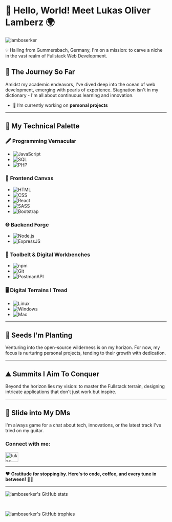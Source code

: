 # 🚀 Hello, World! Meet Lukas Oliver Lamberz 🌍
<p align="left"> <img src="https://komarev.com/ghpvc/?username=lamboserker&label=Profile%20views&color=0e75b6&style=flat" alt="lamboserker" /> </p>

💡 Hailing from Gummersbach, Germany, I'm on a mission: to carve a niche in the vast realm of Fullstack Web Development.


## 📘 **The Journey So Far**

Amidst my academic endeavors, I've dived deep into the ocean of web development, emerging with pearls of experience. Stagnation isn't in my dictionary - I'm all about continuous learning and innovation.

- 🔭 I’m currently working on **personal projects**

---

## 🎨 **My Technical Palette**

### 🖋 **Programming Vernacular**
- ![JavaScript](https://img.icons8.com/color/48/000000/javascript.png) 
- ![SQL](https://img.icons8.com/dusk/48/000000/sql.png)
- ![PHP](https://img.icons8.com/officel/48/000000/php-logo.png)

### 🌆 **Frontend Canvas**
- ![HTML](https://img.icons8.com/color/48/000000/html-5.png) 
- ![CSS](https://img.icons8.com/color/48/000000/css3.png)
- ![React](https://img.icons8.com/color/48/000000/react-native.png)
- ![SASS](https://img.icons8.com/color/48/000000/sass.png)
- ![Bootstrap](https://img.icons8.com/color/48/000000/bootstrap.png)

### 🌐 **Backend Forge**
- ![Node.js](https://img.icons8.com/color/48/000000/nodejs.png) 
- ![ExpressJS](https://img.icons8.com/color/48/000000/express.png)

### 🔧 **Toolbelt & Digital Workbenches**
- ![npm](https://img.icons8.com/color/48/000000/npm.png) 
- ![Git](https://img.icons8.com/color/48/000000/git.png)
- ![PostmanAPI](https://img.icons8.com/dusk/48/000000/postman-api.png)

### 🖥 **Digital Terrains I Tread**
- ![Linux](https://img.icons8.com/color/48/000000/linux.png) 
- ![Windows](https://img.icons8.com/color/48/000000/windows-10.png)
- ![Mac](https://img.icons8.com/color/48/000000/mac-os.png)


---

## 🌱 **Seeds I'm Planting**

Venturing into the open-source wilderness is on my horizon. For now, my focus is nurturing personal projects, tending to their growth with dedication.

---

## ⛰️ **Summits I Aim To Conquer**

Beyond the horizon lies my vision: to master the Fullstack terrain, designing intricate applications that don't just work but inspire.

---

## 💌 **Slide into My DMs**

I'm always game for a chat about tech, innovations, or the latest track I've tried on my guitar. 

<h3 align="left">Connect with me:</h3>
<p align="left">
<a href="https://www.linkedin.com/in/lukas-oliver-lamberz-206b30262/" target="blank"><img align="center" src="https://raw.githubusercontent.com/rahuldkjain/github-profile-readme-generator/master/src/images/icons/Social/linked-in-alt.svg" alt="lukas oliver lamberz" height="30" width="40" /></a>
</p>

---

❤️ **Gratitude for stopping by. Here's to code, coffee, and every tune in between!** 🎸🎶

---

![lamboserker's GitHub stats](https://github-readme-stats.vercel.app/api?username=lamboserker&show_icons=true&locale=en&theme=dark&margin-h=15)

<br />

![lamboserker's GitHub trophies](https://github-profile-trophy.vercel.app/?username=lamboserker&theme=darkhub&column=3&margin-w=15&margin-h=15)


